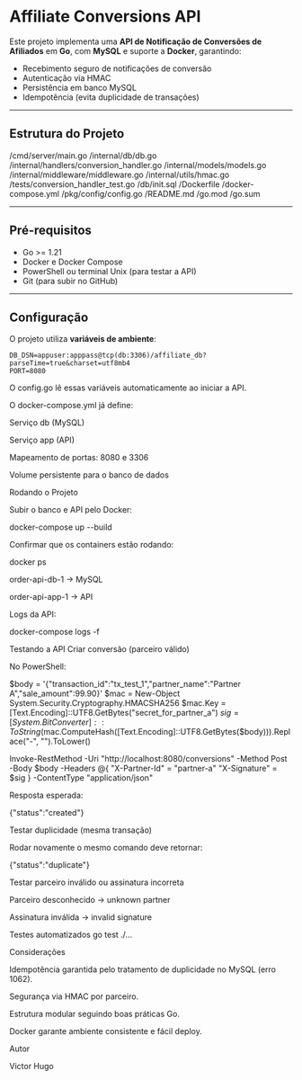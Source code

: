 # Affiliate Conversions API

Este projeto implementa uma **API de Notificação de Conversões de Afiliados** em **Go**, com **MySQL** e suporte a **Docker**, garantindo:

- Recebimento seguro de notificações de conversão
- Autenticação via HMAC
- Persistência em banco MySQL
- Idempotência (evita duplicidade de transações)

---

## Estrutura do Projeto

/cmd/server/main.go
/internal/db/db.go
/internal/handlers/conversion_handler.go
/internal/models/models.go
/internal/middleware/middleware.go
/internal/utils/hmac.go
/tests/conversion_handler_test.go
/db/init.sql
/Dockerfile
/docker-compose.yml
/pkg/config/config.go
/README.md
/go.mod
/go.sum



---

## Pré-requisitos

- Go >= 1.21
- Docker e Docker Compose
- PowerShell ou terminal Unix (para testar a API)
- Git (para subir no GitHub)

---

## Configuração

O projeto utiliza **variáveis de ambiente**:

```env
DB_DSN=appuser:apppass@tcp(db:3306)/affiliate_db?parseTime=true&charset=utf8mb4
PORT=8080
```
O config.go lê essas variáveis automaticamente ao iniciar a API.

O docker-compose.yml já define:

Serviço db (MySQL)

Serviço app (API)

Mapeamento de portas: 8080 e 3306

Volume persistente para o banco de dados

Rodando o Projeto

Subir o banco e API pelo Docker:

docker-compose up --build


Confirmar que os containers estão rodando:

docker ps


order-api-db-1 → MySQL

order-api-app-1 → API

Logs da API:

docker-compose logs -f

Testando a API
Criar conversão (parceiro válido)

No PowerShell:

$body = '{"transaction_id":"tx_test_1","partner_name":"Partner A","sale_amount":99.90}'
$mac = New-Object System.Security.Cryptography.HMACSHA256
$mac.Key = [Text.Encoding]::UTF8.GetBytes("secret_for_partner_a")
$sig = [System.BitConverter]::ToString($mac.ComputeHash([Text.Encoding]::UTF8.GetBytes($body))).Replace("-", "").ToLower()

Invoke-RestMethod -Uri "http://localhost:8080/conversions" -Method Post -Body $body -Headers @{
    "X-Partner-Id" = "partner-a"
    "X-Signature" = $sig
} -ContentType "application/json"


Resposta esperada:

{"status":"created"}

Testar duplicidade (mesma transação)

Rodar novamente o mesmo comando deve retornar:

{"status":"duplicate"}

Testar parceiro inválido ou assinatura incorreta

Parceiro desconhecido → unknown partner

Assinatura inválida → invalid signature

Testes automatizados
go test ./...

Considerações

Idempotência garantida pelo tratamento de duplicidade no MySQL (erro 1062).

Segurança via HMAC por parceiro.

Estrutura modular seguindo boas práticas Go.

Docker garante ambiente consistente e fácil deploy.

Autor

Victor Hugo